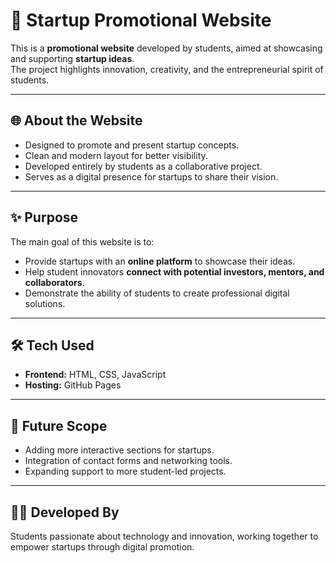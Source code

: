 # 🚀 Startup Promotional Website  

This is a **promotional website** developed by students, aimed at showcasing and supporting **startup ideas**.  
The project highlights innovation, creativity, and the entrepreneurial spirit of students.  

---

## 🌐 About the Website  
- Designed to promote and present startup concepts.  
- Clean and modern layout for better visibility.  
- Developed entirely by students as a collaborative project.  
- Serves as a digital presence for startups to share their vision.  

---

## ✨ Purpose  
The main goal of this website is to:  
- Provide startups with an **online platform** to showcase their ideas.  
- Help student innovators **connect with potential investors, mentors, and collaborators**.  
- Demonstrate the ability of students to create professional digital solutions.  

---

## 🛠️ Tech Used  
- **Frontend:** HTML, CSS, JavaScript  
- **Hosting:** GitHub Pages  

---

## 📌 Future Scope  
- Adding more interactive sections for startups.  
- Integration of contact forms and networking tools.  
- Expanding support to more student-led projects.  

---

## 👩‍🎓 Developed By  
Students passionate about technology and innovation, working together to empower startups through digital promotion.  

